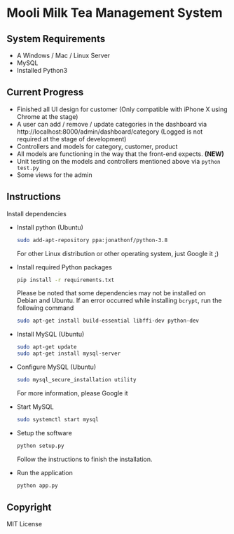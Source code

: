 # Mooli Milk Tea Management System

## System Requirements

- A Windows / Mac / Linux Server
- MySQL
- Installed Python3

## Current Progress

- Finished all UI design for customer (Only compatible with iPhone X using Chrome at the stage)
- A user can add / remove / update categories in the dashboard via http://localhost:8000/admin/dashboard/category (Logged is not required at the stage of development)
- Controllers and models for category, customer, product
- All models are functioning in the way that the front-end expects. **(NEW)**
- Unit testing on the models and controllers mentioned above via `python test.py`
- Some views for the admin

## Instructions

Install dependencies

- Install python (Ubuntu)

  ```bash
  sudo add-apt-repository ppa:jonathonf/python-3.8
  ```

  For other Linux distribution or other operating system, just Google it ;)

- Install required Python packages

  ```bash
  pip install -r requirements.txt
  ```

  Please be noted that some dependencies may not be installed on Debian and Ubuntu. If an error occurred while installing `bcrypt`, run the following command

  ```bash
  sudo apt-get install build-essential libffi-dev python-dev
  ```

- Install MySQL (Ubuntu)

  ```bash
  sudo apt-get update
  sudo apt-get install mysql-server
  ```

- Configure MySQL (Ubuntu)

  ```bash
  sudo mysql_secure_installation utility
  ```

  For more information, please Google it

- Start MySQL

  ```bash
  sudo systemctl start mysql
  ```

- Setup the software

  ```bash
  python setup.py
  ```

  Follow the instructions to finish the installation.

- Run the application

  ```bash
  python app.py
  ```

## Copyright

MIT License
